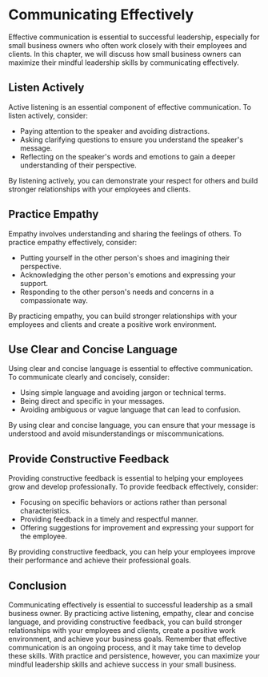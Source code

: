 Communicating Effectively
=========================================================================================================

Effective communication is essential to successful leadership, especially for small business owners who often work closely with their employees and clients. In this chapter, we will discuss how small business owners can maximize their mindful leadership skills by communicating effectively.

Listen Actively
---------------

Active listening is an essential component of effective communication. To listen actively, consider:

* Paying attention to the speaker and avoiding distractions.
* Asking clarifying questions to ensure you understand the speaker's message.
* Reflecting on the speaker's words and emotions to gain a deeper understanding of their perspective.

By listening actively, you can demonstrate your respect for others and build stronger relationships with your employees and clients.

Practice Empathy
----------------

Empathy involves understanding and sharing the feelings of others. To practice empathy effectively, consider:

* Putting yourself in the other person's shoes and imagining their perspective.
* Acknowledging the other person's emotions and expressing your support.
* Responding to the other person's needs and concerns in a compassionate way.

By practicing empathy, you can build stronger relationships with your employees and clients and create a positive work environment.

Use Clear and Concise Language
------------------------------

Using clear and concise language is essential to effective communication. To communicate clearly and concisely, consider:

* Using simple language and avoiding jargon or technical terms.
* Being direct and specific in your messages.
* Avoiding ambiguous or vague language that can lead to confusion.

By using clear and concise language, you can ensure that your message is understood and avoid misunderstandings or miscommunications.

Provide Constructive Feedback
-----------------------------

Providing constructive feedback is essential to helping your employees grow and develop professionally. To provide feedback effectively, consider:

* Focusing on specific behaviors or actions rather than personal characteristics.
* Providing feedback in a timely and respectful manner.
* Offering suggestions for improvement and expressing your support for the employee.

By providing constructive feedback, you can help your employees improve their performance and achieve their professional goals.

Conclusion
----------

Communicating effectively is essential to successful leadership as a small business owner. By practicing active listening, empathy, clear and concise language, and providing constructive feedback, you can build stronger relationships with your employees and clients, create a positive work environment, and achieve your business goals. Remember that effective communication is an ongoing process, and it may take time to develop these skills. With practice and persistence, however, you can maximize your mindful leadership skills and achieve success in your small business.
